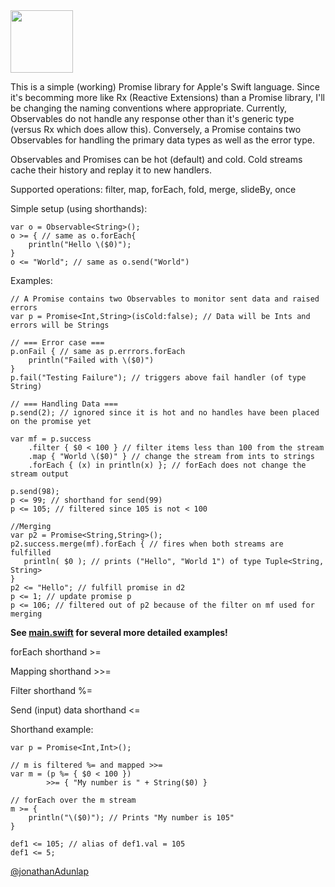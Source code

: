 <img src="http://www.minddriven.de/wp-content/uploads/2009/11/Rx_Logo_512.png" width="100px"/>

This is a simple (working) Promise library for Apple's Swift language. Since it's becomming more like Rx (Reactive Extensions) than a Promise library, I'll be changing the naming conventions where appropriate. Currently, Observables do not handle any response other than it's generic type (versus Rx which does allow this). Conversely, a Promise contains two Observables for handling the primary data types as well as the error type.

Observables and Promises can be hot (default) and cold. Cold streams cache their history and replay it to new handlers.

Supported operations: filter, map, forEach, fold, merge, slideBy, once

Simple setup (using shorthands):

    var o = Observable<String>();
    o >= { // same as o.forEach{
        println("Hello \($0)");
    }
    o <= "World"; // same as o.send("World")

Examples:

    // A Promise contains two Observables to monitor sent data and raised errors
    var p = Promise<Int,String>(isCold:false); // Data will be Ints and errors will be Strings
    
    // === Error case ===
    p.onFail { // same as p.errrors.forEach
        println("Failed with \($0)")
    }
    p.fail("Testing Failure"); // triggers above fail handler (of type String)
    
    // === Handling Data === 
    p.send(2); // ignored since it is hot and no handles have been placed on the promise yet
    
    var mf = p.success
        .filter { $0 < 100 } // filter items less than 100 from the stream
        .map { "World \($0)" } // change the stream from ints to strings
        .forEach { (x) in println(x) }; // forEach does not change the stream output

    p.send(98);
    p <= 99; // shorthand for send(99)
    p <= 105; // filtered since 105 is not < 100

    //Merging
    var p2 = Promise<String,String>();
    p2.success.merge(mf).forEach { // fires when both streams are fulfilled
       println( $0 ); // prints ("Hello", "World 1") of type Tuple<String, String>
    }
    p2 <= "Hello"; // fulfill promise in d2
    p <= 1; // update promise p
    p <= 106; // filtered out of p2 because of the filter on mf used for merging
    
**See [main.swift](https://github.com/jadbox/ASwiftPromise/blob/master/ASwiftPromise/main.swift) for several more detailed examples!**

forEach shorthand >=

Mapping shorthand >>=

Filter shorthand %=

Send (input) data shorthand <=

Shorthand example:

    var p = Promise<Int,Int>();
    
    // m is filtered %= and mapped >>=
    var m = (p %= { $0 < 100 })
            >>= { "My number is " + String($0) }
    
    // forEach over the m stream
    m >= { 
        println("\($0)"); // Prints "My number is 105"
    }
    
    def1 <= 105; // alias of def1.val = 105
    def1 <= 5; 

[@jonathanAdunlap](http://twitter.com/jonathanAdunlap)
